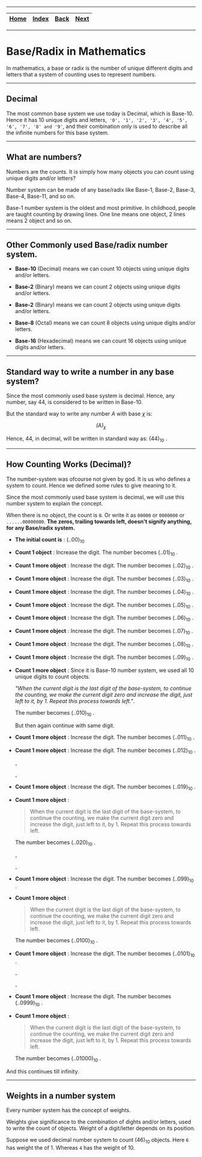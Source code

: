 
---

| [Home](/README.md) | [Index](./README.md) | [Back](./README.md) | [Next]() |
| :---: | :---: | :---: | :---: |

---

# Base/Radix in Mathematics 

In mathematics, a base or radix is the number of unique different digits and letters that a system of counting uses to represent numbers. 

---

## Decimal

The most common base system we use today is Decimal, which is Base-10. Hence it has 10 unique digits and letters,` '0', '1', '2', '3', '4', '5', '6', '7', '8' and '9'`, and their combination only is used to describe all the infinite numbers for this base system.

---

## What are numbers?

Numbers are the counts. It is simply how many objects you can count using unique digits and/or letters?

Number system can be made of any base/radix like Base-1, Base-2, Base-3, Base-4, Base-11, and so on.

Base-1 number system is the oldest and most primitive. In childhood, people are taught counting by drawing lines. One line means one object, 2 lines means 2 object and so on.

---

## Other Commonly used Base/radix number system.

* __Base-10__ (Decimal) means we can count 10 objects using unique digits and/or letters.

* __Base-2__ (Binary) means we can count 2 objects using unique digits and/or letters.

* __Base-2__ (Binary) means we can count 2 objects using unique digits and/or letters.

* __Base-8__ (Octal) means we can count 8 objects using unique digits and/or letters.

* __Base-16__ (Hexadecimal) means we can count 16 objects using unique digits and/or letters.

---

## Standard way to write a number in any base system?

Since the most commonly used base system is decimal. Hence, any number, say 44, is considered to be written in Base-10.

But the standard way to write any number _A_ with base _χ_ is:

<p style="text-align: center;"> <i> (A)<sub>χ</sub> </i> </p>

Hence, 44, in decimal, will be written in standard way as: $(44)_{10}$ .

---

## How Counting Works (Decimal)?

The number-system was ofcourse not given by god. It is us who defines a system to count. Hence we defined some rules to give meaning to it.

Since the most commonly used base system is decimal, we will use this number system to explain the concept.

When there is no object, the count is `0`. Or write it as `00000` or `0000000` or `......00000000`. __The zeros, trailing towards left, doesn't signify anything, for any Base/radix system.__

* __The initial count is__ : $(..00)_{10}$

* __Count 1 object__ : Increase the digit. The number becomes $(..01)_{10}$ .

* __Count 1 more object__ : Increase the digit. The number becomes $(..02)_{10}$ .
  
* __Count 1 more object__ : Increase the digit. The number becomes $(..03)_{10}$ .
  
* __Count 1 more object__ : Increase the digit. The number becomes $(..04)_{10}$ .

* __Count 1 more object__ : Increase the digit. The number becomes $(..05)_{10}$ .

* __Count 1 more object__ : Increase the digit. The number becomes $(..06)_{10}$ .

* __Count 1 more object__ : Increase the digit. The number becomes $(..07)_{10}$ .

* __Count 1 more object__ : Increase the digit. The number becomes $(..08)_{10}$ .

* __Count 1 more object__ : Increase the digit. The number becomes $(..09)_{10}$ .

* __Count 1 more object__ : Since it is Base-10 number system, we used all 10 unique digits to count objects.
  
  _"When the current digit is the last digit of the base-system, to continue the counting, we make the current digit zero and increase the digit, just left to it, by 1. Repeat this process towards left."_.
  
  The number becomes $(..010)_{10}$ .
  
  But then again continue with same digit.
  
* __Count 1 more object__ : Increase the digit. The number becomes $(..011)_{10}$ .

* __Count 1 more object__ : Increase the digit. The number becomes $(..012)_{10}$ .

  __.__

  __.__

* __Count 1 more object__ : Increase the digit. The number becomes $(..019)_{10}$ .

* __Count 1 more object__ : 
  
  > When the current digit is the last digit of the base-system, to continue the counting, we make the current digit zero and increase the digit, just left to it, by 1. Repeat this process towards left.

  The number becomes $(..020)_{10}$ .

  __.__

  __.__

* __Count 1 more object__ : Increase the digit. The number becomes $(..099)_{10}$ .

* __Count 1 more object__ :

  > When the current digit is the last digit of the base-system, to continue the counting, we make the current digit zero and increase the digit, just left to it, by 1. Repeat this process towards left.

  The number becomes $(..0100)_{10}$ .

* __Count 1 more object__ : Increase the digit. The number becomes $(..0101)_{10}$ .

  __.__

  __.__

* __Count 1 more object__ : Increase the digit. The number becomes $(..0999)_{10}$ .

* __Count 1 more object__ :

  > When the current digit is the last digit of the base-system, to continue the counting, we make the current digit zero and increase the digit, just left to it, by 1. Repeat this process towards left.

  The number becomes $(..01000)_{10}$ .

And this continues till infinity.

---

## Weights in a number system

Every number system has the concept of weights.

Weights give significance to the combination of dights and/or letters, used to write the count of objects. Weight of a digit/letter depends on its position.

Suppose we used decimal number system to count $(46)_{10}$ objects. Here `6` has weight the of 1. Whereas `4` has the weight of 10.